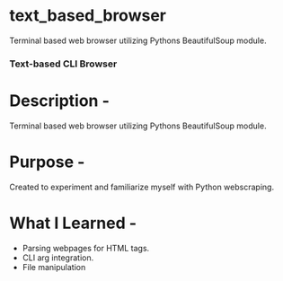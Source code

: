 # text_based_browser
Terminal based web browser utilizing Pythons BeautifulSoup module.


### Text-based CLI Browser

# Description -
Terminal based web browser utilizing Pythons BeautifulSoup module.

# Purpose -
Created to experiment and familiarize myself with Python webscraping.

# What I Learned -
- Parsing webpages for HTML tags.
- CLI arg integration.
- File manipulation
